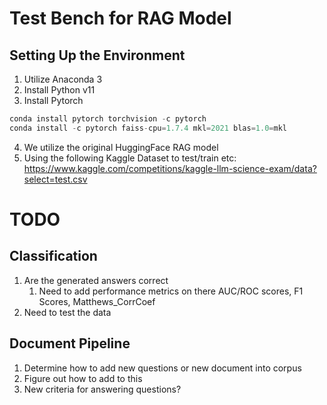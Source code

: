 # Test Bench for RAG Model 
## Setting Up the Environment
1. Utilize Anaconda 3 
2. Install Python v11 
3. Install Pytorch 
```python
conda install pytorch torchvision -c pytorch
conda install -c pytorch faiss-cpu=1.7.4 mkl=2021 blas=1.0=mkl
```
4. We utilize the original HuggingFace RAG model 
5. Using the following Kaggle Dataset to test/train etc: 
https://www.kaggle.com/competitions/kaggle-llm-science-exam/data?select=test.csv

# TODO
## Classification
1. Are the generated answers correct 
   1. Need to add performance metrics on there AUC/ROC scores, F1 Scores, Matthews_CorrCoef
2. Need to test the data 

## Document Pipeline
1. Determine how to add new questions or new document into corpus 
2. Figure out how to add to this
3. New criteria for answering questions? 
